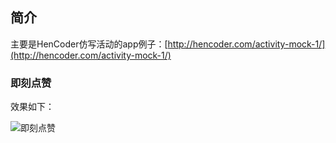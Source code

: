 ## 简介
主要是HenCoder仿写活动的app例子：[http://hencoder.com/activity-mock-1/](http://hencoder.com/activity-mock-1/)

### 即刻点赞

效果如下：

![即刻点赞](gifs/JiKeZan.gif)






